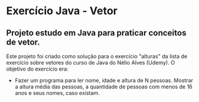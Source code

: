 # Exercício Java - Vetor

## Projeto estudo em Java para praticar conceitos de vetor.

Este projeto foi criado como solução para o exercício "alturas" da lista de exercício sobre vetores do curso de Java do Nélio Alves (Udemy). O objetivo do exercício era:
- Fazer um programa para ler nome, idade e altura de N pessoas. Mostrar a altura média das pessoas, a quantidade de pessoas com menos de 16 anos e seus nomes, caso existam.
